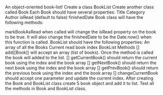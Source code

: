 An object-oriented book-list!
 Create a class BookList
 Create another class called Book
Each Book should have several properties:
Title
Category
Author
isRead (default to false)
finishedDate
Book class will have the following methods:

markBookAsRead when called will change the isRead property on the book to be true. It will also change the finishedDate to be the Date.now() when this function is called.
BookList should have the following properties:
An array of all the Books
Current read book index
BookList Methods
[] add([Book]) will accept an array (list of books). Once the method is called the book will added to the list.
[] getCurrentBook() should return the current book using the index and the book array
[] getNextBook() should return the next book using the index and the book array
[] getPrevBook() should return the previous book using the index and the book array
[] changeCurrentBook should accept one parameter and update the current index.
After creating the Book and BookList class create 5 book object and add it to list. Test all the methods in Book and BookList class.